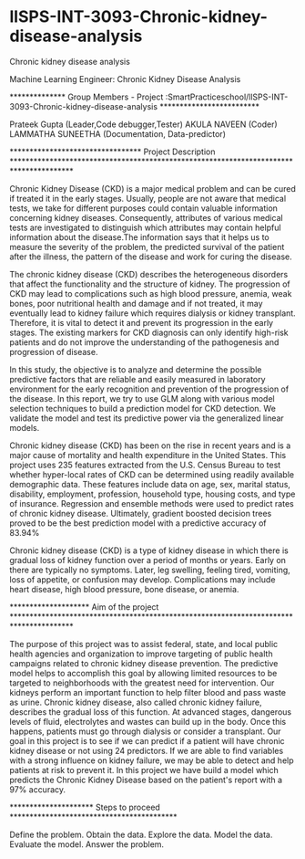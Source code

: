 # llSPS-INT-3093-Chronic-kidney-disease-analysis
Chronic kidney disease analysis

Machine Learning Engineer: Chronic Kidney Disease Analysis

************** Group Members - Project :SmartPracticeschool/llSPS-INT-3093-Chronic-kidney-disease-analysis *************************

Prateek Gupta (Leader,Code debugger,Tester)
AKULA NAVEEN (Coder)
LAMMATHA SUNEETHA (Documentation, Data-predictor)
 
********************************* Project Description ***************************************************************************************

Chronic Kidney Disease (CKD) is a major medical problem and can be cured if treated it in the early stages. Usually, people are not aware that medical tests, we take for different purposes could contain valuable information concerning kidney diseases. Consequently, attributes of various medical tests are investigated to distinguish which attributes may contain helpful information about the disease.The information says that it helps us to measure the severity of the problem, the predicted survival of the patient after the illness, the pattern of the disease and work for curing the disease.

The chronic kidney disease (CKD) describes the heterogeneous disorders that affect the functionality and the structure of kidney. The progression of CKD may lead to complications such as high blood pressure, anemia, weak bones, poor nutritional health and damage and if not treated, it may eventually lead to kidney failure which requires dialysis or kidney transplant. Therefore, it is vital to detect it and prevent its progression in the early stages. The existing markers for CKD diagnosis can only identify high-risk patients and do not improve the understanding of the pathogenesis and progression of disease.

In this study, the objective is to analyze and determine the possible predictive factors that are reliable and easily measured in laboratory environment for the early recognition and prevention of the progression of the disease. In this report, we try to use GLM along with various model selection techniques to build a prediction model for CKD detection. We validate the model and test its predictive power via the generalized linear models.

Chronic kidney disease (CKD) has been on the rise in recent years and is a major cause of mortality and health expenditure in the United States. This project uses 235 features extracted from the U.S. Census Bureau to test whether hyper-local rates of CKD can be determined using readily available demographic data. These features include data on age, sex, marital status, disability, employment, profession, household type, housing costs, and type of insurance. Regression and ensemble methods were used to predict rates of chronic kidney disease. Ultimately, gradient boosted decision trees proved to be the best prediction model with a predictive accuracy of 83.94%

Chronic kidney disease (CKD) is a type of kidney disease in which there is gradual loss of kidney function over a period of months or years. Early on there are typically no symptoms. Later, leg swelling, feeling tired, vomiting, loss of appetite, or confusion may develop. Complications may include heart disease, high blood pressure, bone disease, or anemia.

******************** Aim of the project ***************************************************************************************

The purpose of this project was to assist federal, state, and local public health agencies and organization to improve targeting of public health campaigns related to chronic kidney disease prevention. The predictive model helps to accomplish this goal by allowing limited resources to be targeted to neighborhoods with the greatest need for intervention.
                Our kidneys perform an important function to help filter blood and pass waste as urine. Chronic kidney disease, also called chronic kidney failure, describes the gradual loss of this function. At advanced stages, dangerous levels of fluid, electrolytes and wastes can build up in the body. Once this happens, patients must go through dialysis or consider a transplant. Our goal in this project is to see if we can predict if a patient will have chronic kidney disease or not using 24 predictors. If we are able to find variables with a strong influence on kidney failure, we may be able to detect and help patients at risk to prevent it.
                 In this project we have build a model which predicts the Chronic Kidney Disease based on the patient's report with a 97% accuracy.

********************* Steps to proceed ******************************************

Define the problem.
Obtain the data.
Explore the data.
Model the data.
Evaluate the model.
Answer the problem.
